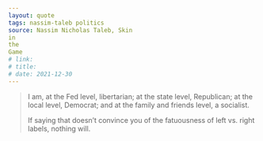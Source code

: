 ```yaml
---
layout: quote
tags: nassim-taleb politics
source: Nassim Nicholas Taleb, Skin
in
the
Game
# link: 
# title: 
# date: 2021-12-30
---
```

> I am, at the Fed level, libertarian;
> at the state level, Republican;
> at the local level, Democrat;
> and at the family and friends level, a socialist.
>
> If saying that doesn’t convince you of the fatuousness of left vs. right labels, nothing will.
